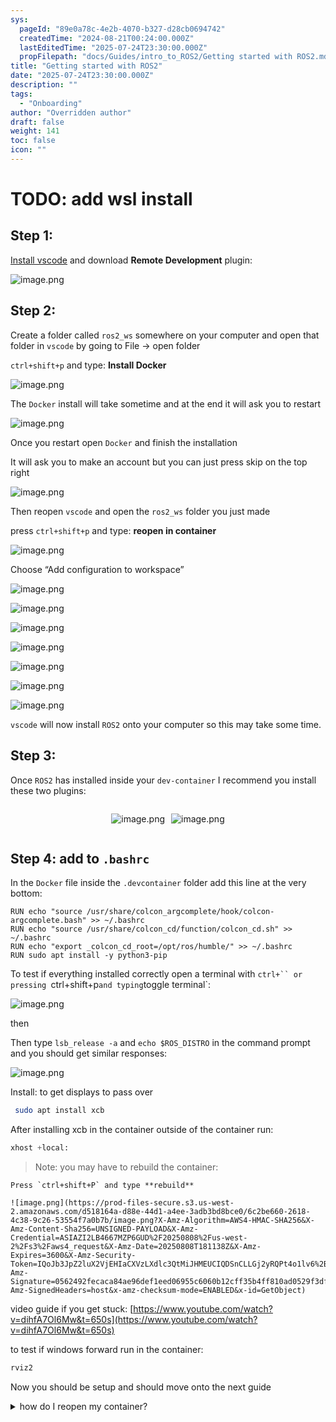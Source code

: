 ```yaml
---
sys:
  pageId: "89e0a78c-4e2b-4070-b327-d28cb0694742"
  createdTime: "2024-08-21T00:24:00.000Z"
  lastEditedTime: "2025-07-24T23:30:00.000Z"
  propFilepath: "docs/Guides/intro_to_ROS2/Getting started with ROS2.md"
title: "Getting started with ROS2"
date: "2025-07-24T23:30:00.000Z"
description: ""
tags:
  - "Onboarding"
author: "Overridden author"
draft: false
weight: 141
toc: false
icon: ""
---
```


# TODO: add wsl install

## Step 1:

[Install vscode](https://code.visualstudio.com/download) and download **Remote Development** plugin:

![image.png](https://prod-files-secure.s3.us-west-2.amazonaws.com/d518164a-d88e-44d1-a4ee-3adb3bd8bce0/efb52993-1881-4a40-b95e-6f020334f022/image.png?X-Amz-Algorithm=AWS4-HMAC-SHA256&X-Amz-Content-Sha256=UNSIGNED-PAYLOAD&X-Amz-Credential=ASIAZI2LB466UTNBROH2%2F20250808%2Fus-west-2%2Fs3%2Faws4_request&X-Amz-Date=20250808T181132Z&X-Amz-Expires=3600&X-Amz-Security-Token=IQoJb3JpZ2luX2VjEHIaCXVzLXdlc3QtMiJIMEYCIQDxGixoXOhU7WhCOznsyzZ0Kri2dG2uttGgLiua0gJLnQIhAMu80ZodPkBYMCqAuZTGSZdxNY%2B2OMP1icyy1x%2FCwRXyKogECKv%2F%2F%2F%2F%2F%2F%2F%2F%2F%2FwEQABoMNjM3NDIzMTgzODA1IgwIQVfKTzhCS1zqeAcq3APt1r%2BDwxUd80DTGkZhdMkGvKmdWesigHTbXZIu%2B12KDokYdpFtKaa%2FHCgjGh8y%2FrOZ1%2F%2Fg27UqwOeTe7j8VtKTQIaSVLJ3IP7ZjLFv02R9vq4Jmj96Z%2FkUSp3dATScMEHUApm%2FCHiza%2FTHkraUGswp6K43kmSRqgr2%2FBF5PuneamLwjT3GF3wpPJDZP0qJMvYsf9pCGMk5MZLdo0aPy21pjt2B2l7G6PHYD22pRoz9nQoZTc%2BBe33z5kVraNqUviiOPHujaSTw%2FQElA9lJQ2nWvKRuU4vUr3z5VfuFTpGEgur5fqsdmTKl9YUWKSvEURld2OhaxasizBhBof%2B7Dz6EjtAYsPPL7p3uVBlVu2uKlrEF00vJFCE%2FhjLqe8wlHizpLwYHznoPGAVybpGXTiqb%2BpXNct5MV1dWoYKff459xNfAkMJPxXvZpmS69hrZpKjr0K5BCyQKSUpNm802ziaAC3rLcrXLY45woUamb6DKIGEGpV85Dp2RmHmFYBf5Qjgi4skmaO%2BRGIA3x0t7mXbjyB8hgOXRqHFaVc8fwJb1wpdKi%2FoMKjxlJCgRhAFj8h1SOc8am9IQk9jwDVWVmYsYv5HRGVFQxzsc9qytF7jahBVCf7T%2BByiiLvVIhjD86tjEBjqkAU3ZnHGG0hchHPNvU1%2FzrGDz9FUxYCctmJPjjRjzDuG3DdQ8qV2we%2BBJzXcZ7N9uJuWke93xfGN0LljGMGgkjIxxdn0TpaJp3KuyECt8i2FO7ojJfDn9Ai9Qq0tU6GMprbaDLFICRfzGxW6Fyrrfvlt3JJ53%2FU%2FIJDihTakPlZQf%2FZVaJNDYBKhSv1XQXm6keokOD7tIvRox9R0ICG6Qr3Tl0Hzb&X-Amz-Signature=75a316be8d8002df2779ccebe42eb6f0ba3fc30376c5b7577845ac0e7225558a&X-Amz-SignedHeaders=host&x-amz-checksum-mode=ENABLED&x-id=GetObject)

## Step 2:

Create a folder called `ros2_ws` somewhere on your computer and open that folder in `vscode` by going to File → open folder 

`ctrl+shift+p` and type: **Install Docker**

![image.png](https://prod-files-secure.s3.us-west-2.amazonaws.com/d518164a-d88e-44d1-a4ee-3adb3bd8bce0/2269dc0e-1cd5-47ff-bceb-c04ad9b2eab0/image.png?X-Amz-Algorithm=AWS4-HMAC-SHA256&X-Amz-Content-Sha256=UNSIGNED-PAYLOAD&X-Amz-Credential=ASIAZI2LB466UTNBROH2%2F20250808%2Fus-west-2%2Fs3%2Faws4_request&X-Amz-Date=20250808T181132Z&X-Amz-Expires=3600&X-Amz-Security-Token=IQoJb3JpZ2luX2VjEHIaCXVzLXdlc3QtMiJIMEYCIQDxGixoXOhU7WhCOznsyzZ0Kri2dG2uttGgLiua0gJLnQIhAMu80ZodPkBYMCqAuZTGSZdxNY%2B2OMP1icyy1x%2FCwRXyKogECKv%2F%2F%2F%2F%2F%2F%2F%2F%2F%2FwEQABoMNjM3NDIzMTgzODA1IgwIQVfKTzhCS1zqeAcq3APt1r%2BDwxUd80DTGkZhdMkGvKmdWesigHTbXZIu%2B12KDokYdpFtKaa%2FHCgjGh8y%2FrOZ1%2F%2Fg27UqwOeTe7j8VtKTQIaSVLJ3IP7ZjLFv02R9vq4Jmj96Z%2FkUSp3dATScMEHUApm%2FCHiza%2FTHkraUGswp6K43kmSRqgr2%2FBF5PuneamLwjT3GF3wpPJDZP0qJMvYsf9pCGMk5MZLdo0aPy21pjt2B2l7G6PHYD22pRoz9nQoZTc%2BBe33z5kVraNqUviiOPHujaSTw%2FQElA9lJQ2nWvKRuU4vUr3z5VfuFTpGEgur5fqsdmTKl9YUWKSvEURld2OhaxasizBhBof%2B7Dz6EjtAYsPPL7p3uVBlVu2uKlrEF00vJFCE%2FhjLqe8wlHizpLwYHznoPGAVybpGXTiqb%2BpXNct5MV1dWoYKff459xNfAkMJPxXvZpmS69hrZpKjr0K5BCyQKSUpNm802ziaAC3rLcrXLY45woUamb6DKIGEGpV85Dp2RmHmFYBf5Qjgi4skmaO%2BRGIA3x0t7mXbjyB8hgOXRqHFaVc8fwJb1wpdKi%2FoMKjxlJCgRhAFj8h1SOc8am9IQk9jwDVWVmYsYv5HRGVFQxzsc9qytF7jahBVCf7T%2BByiiLvVIhjD86tjEBjqkAU3ZnHGG0hchHPNvU1%2FzrGDz9FUxYCctmJPjjRjzDuG3DdQ8qV2we%2BBJzXcZ7N9uJuWke93xfGN0LljGMGgkjIxxdn0TpaJp3KuyECt8i2FO7ojJfDn9Ai9Qq0tU6GMprbaDLFICRfzGxW6Fyrrfvlt3JJ53%2FU%2FIJDihTakPlZQf%2FZVaJNDYBKhSv1XQXm6keokOD7tIvRox9R0ICG6Qr3Tl0Hzb&X-Amz-Signature=94a89dff5fa394787a517f4a5e617e7cb05819d5d3ae4e59bd517aa3722ee408&X-Amz-SignedHeaders=host&x-amz-checksum-mode=ENABLED&x-id=GetObject)

The `Docker` install will take sometime and at the end it will ask you to restart

![image.png](https://prod-files-secure.s3.us-west-2.amazonaws.com/d518164a-d88e-44d1-a4ee-3adb3bd8bce0/ed233f78-be33-4b1f-b89c-9c346c0e961e/image.png?X-Amz-Algorithm=AWS4-HMAC-SHA256&X-Amz-Content-Sha256=UNSIGNED-PAYLOAD&X-Amz-Credential=ASIAZI2LB466UTNBROH2%2F20250808%2Fus-west-2%2Fs3%2Faws4_request&X-Amz-Date=20250808T181132Z&X-Amz-Expires=3600&X-Amz-Security-Token=IQoJb3JpZ2luX2VjEHIaCXVzLXdlc3QtMiJIMEYCIQDxGixoXOhU7WhCOznsyzZ0Kri2dG2uttGgLiua0gJLnQIhAMu80ZodPkBYMCqAuZTGSZdxNY%2B2OMP1icyy1x%2FCwRXyKogECKv%2F%2F%2F%2F%2F%2F%2F%2F%2F%2FwEQABoMNjM3NDIzMTgzODA1IgwIQVfKTzhCS1zqeAcq3APt1r%2BDwxUd80DTGkZhdMkGvKmdWesigHTbXZIu%2B12KDokYdpFtKaa%2FHCgjGh8y%2FrOZ1%2F%2Fg27UqwOeTe7j8VtKTQIaSVLJ3IP7ZjLFv02R9vq4Jmj96Z%2FkUSp3dATScMEHUApm%2FCHiza%2FTHkraUGswp6K43kmSRqgr2%2FBF5PuneamLwjT3GF3wpPJDZP0qJMvYsf9pCGMk5MZLdo0aPy21pjt2B2l7G6PHYD22pRoz9nQoZTc%2BBe33z5kVraNqUviiOPHujaSTw%2FQElA9lJQ2nWvKRuU4vUr3z5VfuFTpGEgur5fqsdmTKl9YUWKSvEURld2OhaxasizBhBof%2B7Dz6EjtAYsPPL7p3uVBlVu2uKlrEF00vJFCE%2FhjLqe8wlHizpLwYHznoPGAVybpGXTiqb%2BpXNct5MV1dWoYKff459xNfAkMJPxXvZpmS69hrZpKjr0K5BCyQKSUpNm802ziaAC3rLcrXLY45woUamb6DKIGEGpV85Dp2RmHmFYBf5Qjgi4skmaO%2BRGIA3x0t7mXbjyB8hgOXRqHFaVc8fwJb1wpdKi%2FoMKjxlJCgRhAFj8h1SOc8am9IQk9jwDVWVmYsYv5HRGVFQxzsc9qytF7jahBVCf7T%2BByiiLvVIhjD86tjEBjqkAU3ZnHGG0hchHPNvU1%2FzrGDz9FUxYCctmJPjjRjzDuG3DdQ8qV2we%2BBJzXcZ7N9uJuWke93xfGN0LljGMGgkjIxxdn0TpaJp3KuyECt8i2FO7ojJfDn9Ai9Qq0tU6GMprbaDLFICRfzGxW6Fyrrfvlt3JJ53%2FU%2FIJDihTakPlZQf%2FZVaJNDYBKhSv1XQXm6keokOD7tIvRox9R0ICG6Qr3Tl0Hzb&X-Amz-Signature=b4e75ecdfa09fe62cdeab21ff56c89d59624e6dc234d5dda8bf09d86585aeb2f&X-Amz-SignedHeaders=host&x-amz-checksum-mode=ENABLED&x-id=GetObject)

Once you restart open `Docker` and finish the installation

It will ask you to make an account but you can just press skip on the top right

![image.png](https://prod-files-secure.s3.us-west-2.amazonaws.com/d518164a-d88e-44d1-a4ee-3adb3bd8bce0/21010ad9-1659-4fd9-9f59-9932a09b2a3d/image.png?X-Amz-Algorithm=AWS4-HMAC-SHA256&X-Amz-Content-Sha256=UNSIGNED-PAYLOAD&X-Amz-Credential=ASIAZI2LB466UTNBROH2%2F20250808%2Fus-west-2%2Fs3%2Faws4_request&X-Amz-Date=20250808T181132Z&X-Amz-Expires=3600&X-Amz-Security-Token=IQoJb3JpZ2luX2VjEHIaCXVzLXdlc3QtMiJIMEYCIQDxGixoXOhU7WhCOznsyzZ0Kri2dG2uttGgLiua0gJLnQIhAMu80ZodPkBYMCqAuZTGSZdxNY%2B2OMP1icyy1x%2FCwRXyKogECKv%2F%2F%2F%2F%2F%2F%2F%2F%2F%2FwEQABoMNjM3NDIzMTgzODA1IgwIQVfKTzhCS1zqeAcq3APt1r%2BDwxUd80DTGkZhdMkGvKmdWesigHTbXZIu%2B12KDokYdpFtKaa%2FHCgjGh8y%2FrOZ1%2F%2Fg27UqwOeTe7j8VtKTQIaSVLJ3IP7ZjLFv02R9vq4Jmj96Z%2FkUSp3dATScMEHUApm%2FCHiza%2FTHkraUGswp6K43kmSRqgr2%2FBF5PuneamLwjT3GF3wpPJDZP0qJMvYsf9pCGMk5MZLdo0aPy21pjt2B2l7G6PHYD22pRoz9nQoZTc%2BBe33z5kVraNqUviiOPHujaSTw%2FQElA9lJQ2nWvKRuU4vUr3z5VfuFTpGEgur5fqsdmTKl9YUWKSvEURld2OhaxasizBhBof%2B7Dz6EjtAYsPPL7p3uVBlVu2uKlrEF00vJFCE%2FhjLqe8wlHizpLwYHznoPGAVybpGXTiqb%2BpXNct5MV1dWoYKff459xNfAkMJPxXvZpmS69hrZpKjr0K5BCyQKSUpNm802ziaAC3rLcrXLY45woUamb6DKIGEGpV85Dp2RmHmFYBf5Qjgi4skmaO%2BRGIA3x0t7mXbjyB8hgOXRqHFaVc8fwJb1wpdKi%2FoMKjxlJCgRhAFj8h1SOc8am9IQk9jwDVWVmYsYv5HRGVFQxzsc9qytF7jahBVCf7T%2BByiiLvVIhjD86tjEBjqkAU3ZnHGG0hchHPNvU1%2FzrGDz9FUxYCctmJPjjRjzDuG3DdQ8qV2we%2BBJzXcZ7N9uJuWke93xfGN0LljGMGgkjIxxdn0TpaJp3KuyECt8i2FO7ojJfDn9Ai9Qq0tU6GMprbaDLFICRfzGxW6Fyrrfvlt3JJ53%2FU%2FIJDihTakPlZQf%2FZVaJNDYBKhSv1XQXm6keokOD7tIvRox9R0ICG6Qr3Tl0Hzb&X-Amz-Signature=eeac569a04280a1bb50f3c4cd34b4b9b119142c0d17529105816fa72f5e481f8&X-Amz-SignedHeaders=host&x-amz-checksum-mode=ENABLED&x-id=GetObject)

Then reopen `vscode` and open the `ros2_ws` folder you just made

press `ctrl+shift+p` and type: **reopen in container**

![image.png](https://prod-files-secure.s3.us-west-2.amazonaws.com/d518164a-d88e-44d1-a4ee-3adb3bd8bce0/4e93b8c2-41ad-488c-8095-c74205196118/image.png?X-Amz-Algorithm=AWS4-HMAC-SHA256&X-Amz-Content-Sha256=UNSIGNED-PAYLOAD&X-Amz-Credential=ASIAZI2LB466UTNBROH2%2F20250808%2Fus-west-2%2Fs3%2Faws4_request&X-Amz-Date=20250808T181132Z&X-Amz-Expires=3600&X-Amz-Security-Token=IQoJb3JpZ2luX2VjEHIaCXVzLXdlc3QtMiJIMEYCIQDxGixoXOhU7WhCOznsyzZ0Kri2dG2uttGgLiua0gJLnQIhAMu80ZodPkBYMCqAuZTGSZdxNY%2B2OMP1icyy1x%2FCwRXyKogECKv%2F%2F%2F%2F%2F%2F%2F%2F%2F%2FwEQABoMNjM3NDIzMTgzODA1IgwIQVfKTzhCS1zqeAcq3APt1r%2BDwxUd80DTGkZhdMkGvKmdWesigHTbXZIu%2B12KDokYdpFtKaa%2FHCgjGh8y%2FrOZ1%2F%2Fg27UqwOeTe7j8VtKTQIaSVLJ3IP7ZjLFv02R9vq4Jmj96Z%2FkUSp3dATScMEHUApm%2FCHiza%2FTHkraUGswp6K43kmSRqgr2%2FBF5PuneamLwjT3GF3wpPJDZP0qJMvYsf9pCGMk5MZLdo0aPy21pjt2B2l7G6PHYD22pRoz9nQoZTc%2BBe33z5kVraNqUviiOPHujaSTw%2FQElA9lJQ2nWvKRuU4vUr3z5VfuFTpGEgur5fqsdmTKl9YUWKSvEURld2OhaxasizBhBof%2B7Dz6EjtAYsPPL7p3uVBlVu2uKlrEF00vJFCE%2FhjLqe8wlHizpLwYHznoPGAVybpGXTiqb%2BpXNct5MV1dWoYKff459xNfAkMJPxXvZpmS69hrZpKjr0K5BCyQKSUpNm802ziaAC3rLcrXLY45woUamb6DKIGEGpV85Dp2RmHmFYBf5Qjgi4skmaO%2BRGIA3x0t7mXbjyB8hgOXRqHFaVc8fwJb1wpdKi%2FoMKjxlJCgRhAFj8h1SOc8am9IQk9jwDVWVmYsYv5HRGVFQxzsc9qytF7jahBVCf7T%2BByiiLvVIhjD86tjEBjqkAU3ZnHGG0hchHPNvU1%2FzrGDz9FUxYCctmJPjjRjzDuG3DdQ8qV2we%2BBJzXcZ7N9uJuWke93xfGN0LljGMGgkjIxxdn0TpaJp3KuyECt8i2FO7ojJfDn9Ai9Qq0tU6GMprbaDLFICRfzGxW6Fyrrfvlt3JJ53%2FU%2FIJDihTakPlZQf%2FZVaJNDYBKhSv1XQXm6keokOD7tIvRox9R0ICG6Qr3Tl0Hzb&X-Amz-Signature=c78081f7a075c01e43eeddadde86ec66edfc7d35707bcec0b0cff0965be7b2d9&X-Amz-SignedHeaders=host&x-amz-checksum-mode=ENABLED&x-id=GetObject)

Choose “Add configuration to workspace”

![image.png](https://prod-files-secure.s3.us-west-2.amazonaws.com/d518164a-d88e-44d1-a4ee-3adb3bd8bce0/9560b282-5060-4989-ba37-97e7b2c22476/image.png?X-Amz-Algorithm=AWS4-HMAC-SHA256&X-Amz-Content-Sha256=UNSIGNED-PAYLOAD&X-Amz-Credential=ASIAZI2LB466UTNBROH2%2F20250808%2Fus-west-2%2Fs3%2Faws4_request&X-Amz-Date=20250808T181132Z&X-Amz-Expires=3600&X-Amz-Security-Token=IQoJb3JpZ2luX2VjEHIaCXVzLXdlc3QtMiJIMEYCIQDxGixoXOhU7WhCOznsyzZ0Kri2dG2uttGgLiua0gJLnQIhAMu80ZodPkBYMCqAuZTGSZdxNY%2B2OMP1icyy1x%2FCwRXyKogECKv%2F%2F%2F%2F%2F%2F%2F%2F%2F%2FwEQABoMNjM3NDIzMTgzODA1IgwIQVfKTzhCS1zqeAcq3APt1r%2BDwxUd80DTGkZhdMkGvKmdWesigHTbXZIu%2B12KDokYdpFtKaa%2FHCgjGh8y%2FrOZ1%2F%2Fg27UqwOeTe7j8VtKTQIaSVLJ3IP7ZjLFv02R9vq4Jmj96Z%2FkUSp3dATScMEHUApm%2FCHiza%2FTHkraUGswp6K43kmSRqgr2%2FBF5PuneamLwjT3GF3wpPJDZP0qJMvYsf9pCGMk5MZLdo0aPy21pjt2B2l7G6PHYD22pRoz9nQoZTc%2BBe33z5kVraNqUviiOPHujaSTw%2FQElA9lJQ2nWvKRuU4vUr3z5VfuFTpGEgur5fqsdmTKl9YUWKSvEURld2OhaxasizBhBof%2B7Dz6EjtAYsPPL7p3uVBlVu2uKlrEF00vJFCE%2FhjLqe8wlHizpLwYHznoPGAVybpGXTiqb%2BpXNct5MV1dWoYKff459xNfAkMJPxXvZpmS69hrZpKjr0K5BCyQKSUpNm802ziaAC3rLcrXLY45woUamb6DKIGEGpV85Dp2RmHmFYBf5Qjgi4skmaO%2BRGIA3x0t7mXbjyB8hgOXRqHFaVc8fwJb1wpdKi%2FoMKjxlJCgRhAFj8h1SOc8am9IQk9jwDVWVmYsYv5HRGVFQxzsc9qytF7jahBVCf7T%2BByiiLvVIhjD86tjEBjqkAU3ZnHGG0hchHPNvU1%2FzrGDz9FUxYCctmJPjjRjzDuG3DdQ8qV2we%2BBJzXcZ7N9uJuWke93xfGN0LljGMGgkjIxxdn0TpaJp3KuyECt8i2FO7ojJfDn9Ai9Qq0tU6GMprbaDLFICRfzGxW6Fyrrfvlt3JJ53%2FU%2FIJDihTakPlZQf%2FZVaJNDYBKhSv1XQXm6keokOD7tIvRox9R0ICG6Qr3Tl0Hzb&X-Amz-Signature=113bb259a8160d4e4629742c253ef6f17ee04ade1cca0c30547ba4d4834e115c&X-Amz-SignedHeaders=host&x-amz-checksum-mode=ENABLED&x-id=GetObject)

![image.png](https://prod-files-secure.s3.us-west-2.amazonaws.com/d518164a-d88e-44d1-a4ee-3adb3bd8bce0/2ee63f81-886b-48e8-a553-dc6e5eac99e4/image.png?X-Amz-Algorithm=AWS4-HMAC-SHA256&X-Amz-Content-Sha256=UNSIGNED-PAYLOAD&X-Amz-Credential=ASIAZI2LB466UTNBROH2%2F20250808%2Fus-west-2%2Fs3%2Faws4_request&X-Amz-Date=20250808T181132Z&X-Amz-Expires=3600&X-Amz-Security-Token=IQoJb3JpZ2luX2VjEHIaCXVzLXdlc3QtMiJIMEYCIQDxGixoXOhU7WhCOznsyzZ0Kri2dG2uttGgLiua0gJLnQIhAMu80ZodPkBYMCqAuZTGSZdxNY%2B2OMP1icyy1x%2FCwRXyKogECKv%2F%2F%2F%2F%2F%2F%2F%2F%2F%2FwEQABoMNjM3NDIzMTgzODA1IgwIQVfKTzhCS1zqeAcq3APt1r%2BDwxUd80DTGkZhdMkGvKmdWesigHTbXZIu%2B12KDokYdpFtKaa%2FHCgjGh8y%2FrOZ1%2F%2Fg27UqwOeTe7j8VtKTQIaSVLJ3IP7ZjLFv02R9vq4Jmj96Z%2FkUSp3dATScMEHUApm%2FCHiza%2FTHkraUGswp6K43kmSRqgr2%2FBF5PuneamLwjT3GF3wpPJDZP0qJMvYsf9pCGMk5MZLdo0aPy21pjt2B2l7G6PHYD22pRoz9nQoZTc%2BBe33z5kVraNqUviiOPHujaSTw%2FQElA9lJQ2nWvKRuU4vUr3z5VfuFTpGEgur5fqsdmTKl9YUWKSvEURld2OhaxasizBhBof%2B7Dz6EjtAYsPPL7p3uVBlVu2uKlrEF00vJFCE%2FhjLqe8wlHizpLwYHznoPGAVybpGXTiqb%2BpXNct5MV1dWoYKff459xNfAkMJPxXvZpmS69hrZpKjr0K5BCyQKSUpNm802ziaAC3rLcrXLY45woUamb6DKIGEGpV85Dp2RmHmFYBf5Qjgi4skmaO%2BRGIA3x0t7mXbjyB8hgOXRqHFaVc8fwJb1wpdKi%2FoMKjxlJCgRhAFj8h1SOc8am9IQk9jwDVWVmYsYv5HRGVFQxzsc9qytF7jahBVCf7T%2BByiiLvVIhjD86tjEBjqkAU3ZnHGG0hchHPNvU1%2FzrGDz9FUxYCctmJPjjRjzDuG3DdQ8qV2we%2BBJzXcZ7N9uJuWke93xfGN0LljGMGgkjIxxdn0TpaJp3KuyECt8i2FO7ojJfDn9Ai9Qq0tU6GMprbaDLFICRfzGxW6Fyrrfvlt3JJ53%2FU%2FIJDihTakPlZQf%2FZVaJNDYBKhSv1XQXm6keokOD7tIvRox9R0ICG6Qr3Tl0Hzb&X-Amz-Signature=e52048cdec5b170402e85f46ae0d09501338ef72d0cfb9251e932602a0382cca&X-Amz-SignedHeaders=host&x-amz-checksum-mode=ENABLED&x-id=GetObject)

![image.png](https://prod-files-secure.s3.us-west-2.amazonaws.com/d518164a-d88e-44d1-a4ee-3adb3bd8bce0/e0fd626c-c8b6-4b2c-95d1-fa4c26514504/image.png?X-Amz-Algorithm=AWS4-HMAC-SHA256&X-Amz-Content-Sha256=UNSIGNED-PAYLOAD&X-Amz-Credential=ASIAZI2LB466UTNBROH2%2F20250808%2Fus-west-2%2Fs3%2Faws4_request&X-Amz-Date=20250808T181132Z&X-Amz-Expires=3600&X-Amz-Security-Token=IQoJb3JpZ2luX2VjEHIaCXVzLXdlc3QtMiJIMEYCIQDxGixoXOhU7WhCOznsyzZ0Kri2dG2uttGgLiua0gJLnQIhAMu80ZodPkBYMCqAuZTGSZdxNY%2B2OMP1icyy1x%2FCwRXyKogECKv%2F%2F%2F%2F%2F%2F%2F%2F%2F%2FwEQABoMNjM3NDIzMTgzODA1IgwIQVfKTzhCS1zqeAcq3APt1r%2BDwxUd80DTGkZhdMkGvKmdWesigHTbXZIu%2B12KDokYdpFtKaa%2FHCgjGh8y%2FrOZ1%2F%2Fg27UqwOeTe7j8VtKTQIaSVLJ3IP7ZjLFv02R9vq4Jmj96Z%2FkUSp3dATScMEHUApm%2FCHiza%2FTHkraUGswp6K43kmSRqgr2%2FBF5PuneamLwjT3GF3wpPJDZP0qJMvYsf9pCGMk5MZLdo0aPy21pjt2B2l7G6PHYD22pRoz9nQoZTc%2BBe33z5kVraNqUviiOPHujaSTw%2FQElA9lJQ2nWvKRuU4vUr3z5VfuFTpGEgur5fqsdmTKl9YUWKSvEURld2OhaxasizBhBof%2B7Dz6EjtAYsPPL7p3uVBlVu2uKlrEF00vJFCE%2FhjLqe8wlHizpLwYHznoPGAVybpGXTiqb%2BpXNct5MV1dWoYKff459xNfAkMJPxXvZpmS69hrZpKjr0K5BCyQKSUpNm802ziaAC3rLcrXLY45woUamb6DKIGEGpV85Dp2RmHmFYBf5Qjgi4skmaO%2BRGIA3x0t7mXbjyB8hgOXRqHFaVc8fwJb1wpdKi%2FoMKjxlJCgRhAFj8h1SOc8am9IQk9jwDVWVmYsYv5HRGVFQxzsc9qytF7jahBVCf7T%2BByiiLvVIhjD86tjEBjqkAU3ZnHGG0hchHPNvU1%2FzrGDz9FUxYCctmJPjjRjzDuG3DdQ8qV2we%2BBJzXcZ7N9uJuWke93xfGN0LljGMGgkjIxxdn0TpaJp3KuyECt8i2FO7ojJfDn9Ai9Qq0tU6GMprbaDLFICRfzGxW6Fyrrfvlt3JJ53%2FU%2FIJDihTakPlZQf%2FZVaJNDYBKhSv1XQXm6keokOD7tIvRox9R0ICG6Qr3Tl0Hzb&X-Amz-Signature=65d6be42ec95706bc17b8949fde1e7291067c67b6cdac5355bd9e9544404f69a&X-Amz-SignedHeaders=host&x-amz-checksum-mode=ENABLED&x-id=GetObject)

![image.png](https://prod-files-secure.s3.us-west-2.amazonaws.com/d518164a-d88e-44d1-a4ee-3adb3bd8bce0/a2e13f50-d2ab-4719-a4c2-7ced634bfc9d/image.png?X-Amz-Algorithm=AWS4-HMAC-SHA256&X-Amz-Content-Sha256=UNSIGNED-PAYLOAD&X-Amz-Credential=ASIAZI2LB466UTNBROH2%2F20250808%2Fus-west-2%2Fs3%2Faws4_request&X-Amz-Date=20250808T181132Z&X-Amz-Expires=3600&X-Amz-Security-Token=IQoJb3JpZ2luX2VjEHIaCXVzLXdlc3QtMiJIMEYCIQDxGixoXOhU7WhCOznsyzZ0Kri2dG2uttGgLiua0gJLnQIhAMu80ZodPkBYMCqAuZTGSZdxNY%2B2OMP1icyy1x%2FCwRXyKogECKv%2F%2F%2F%2F%2F%2F%2F%2F%2F%2FwEQABoMNjM3NDIzMTgzODA1IgwIQVfKTzhCS1zqeAcq3APt1r%2BDwxUd80DTGkZhdMkGvKmdWesigHTbXZIu%2B12KDokYdpFtKaa%2FHCgjGh8y%2FrOZ1%2F%2Fg27UqwOeTe7j8VtKTQIaSVLJ3IP7ZjLFv02R9vq4Jmj96Z%2FkUSp3dATScMEHUApm%2FCHiza%2FTHkraUGswp6K43kmSRqgr2%2FBF5PuneamLwjT3GF3wpPJDZP0qJMvYsf9pCGMk5MZLdo0aPy21pjt2B2l7G6PHYD22pRoz9nQoZTc%2BBe33z5kVraNqUviiOPHujaSTw%2FQElA9lJQ2nWvKRuU4vUr3z5VfuFTpGEgur5fqsdmTKl9YUWKSvEURld2OhaxasizBhBof%2B7Dz6EjtAYsPPL7p3uVBlVu2uKlrEF00vJFCE%2FhjLqe8wlHizpLwYHznoPGAVybpGXTiqb%2BpXNct5MV1dWoYKff459xNfAkMJPxXvZpmS69hrZpKjr0K5BCyQKSUpNm802ziaAC3rLcrXLY45woUamb6DKIGEGpV85Dp2RmHmFYBf5Qjgi4skmaO%2BRGIA3x0t7mXbjyB8hgOXRqHFaVc8fwJb1wpdKi%2FoMKjxlJCgRhAFj8h1SOc8am9IQk9jwDVWVmYsYv5HRGVFQxzsc9qytF7jahBVCf7T%2BByiiLvVIhjD86tjEBjqkAU3ZnHGG0hchHPNvU1%2FzrGDz9FUxYCctmJPjjRjzDuG3DdQ8qV2we%2BBJzXcZ7N9uJuWke93xfGN0LljGMGgkjIxxdn0TpaJp3KuyECt8i2FO7ojJfDn9Ai9Qq0tU6GMprbaDLFICRfzGxW6Fyrrfvlt3JJ53%2FU%2FIJDihTakPlZQf%2FZVaJNDYBKhSv1XQXm6keokOD7tIvRox9R0ICG6Qr3Tl0Hzb&X-Amz-Signature=51c96adb7c2e771783b3cae37912fd999eac896003c98ad0c8425f1808d05b27&X-Amz-SignedHeaders=host&x-amz-checksum-mode=ENABLED&x-id=GetObject)

![image.png](https://prod-files-secure.s3.us-west-2.amazonaws.com/d518164a-d88e-44d1-a4ee-3adb3bd8bce0/6cc478ad-aaba-4bf7-9fcc-403277ab896c/image.png?X-Amz-Algorithm=AWS4-HMAC-SHA256&X-Amz-Content-Sha256=UNSIGNED-PAYLOAD&X-Amz-Credential=ASIAZI2LB466UTNBROH2%2F20250808%2Fus-west-2%2Fs3%2Faws4_request&X-Amz-Date=20250808T181132Z&X-Amz-Expires=3600&X-Amz-Security-Token=IQoJb3JpZ2luX2VjEHIaCXVzLXdlc3QtMiJIMEYCIQDxGixoXOhU7WhCOznsyzZ0Kri2dG2uttGgLiua0gJLnQIhAMu80ZodPkBYMCqAuZTGSZdxNY%2B2OMP1icyy1x%2FCwRXyKogECKv%2F%2F%2F%2F%2F%2F%2F%2F%2F%2FwEQABoMNjM3NDIzMTgzODA1IgwIQVfKTzhCS1zqeAcq3APt1r%2BDwxUd80DTGkZhdMkGvKmdWesigHTbXZIu%2B12KDokYdpFtKaa%2FHCgjGh8y%2FrOZ1%2F%2Fg27UqwOeTe7j8VtKTQIaSVLJ3IP7ZjLFv02R9vq4Jmj96Z%2FkUSp3dATScMEHUApm%2FCHiza%2FTHkraUGswp6K43kmSRqgr2%2FBF5PuneamLwjT3GF3wpPJDZP0qJMvYsf9pCGMk5MZLdo0aPy21pjt2B2l7G6PHYD22pRoz9nQoZTc%2BBe33z5kVraNqUviiOPHujaSTw%2FQElA9lJQ2nWvKRuU4vUr3z5VfuFTpGEgur5fqsdmTKl9YUWKSvEURld2OhaxasizBhBof%2B7Dz6EjtAYsPPL7p3uVBlVu2uKlrEF00vJFCE%2FhjLqe8wlHizpLwYHznoPGAVybpGXTiqb%2BpXNct5MV1dWoYKff459xNfAkMJPxXvZpmS69hrZpKjr0K5BCyQKSUpNm802ziaAC3rLcrXLY45woUamb6DKIGEGpV85Dp2RmHmFYBf5Qjgi4skmaO%2BRGIA3x0t7mXbjyB8hgOXRqHFaVc8fwJb1wpdKi%2FoMKjxlJCgRhAFj8h1SOc8am9IQk9jwDVWVmYsYv5HRGVFQxzsc9qytF7jahBVCf7T%2BByiiLvVIhjD86tjEBjqkAU3ZnHGG0hchHPNvU1%2FzrGDz9FUxYCctmJPjjRjzDuG3DdQ8qV2we%2BBJzXcZ7N9uJuWke93xfGN0LljGMGgkjIxxdn0TpaJp3KuyECt8i2FO7ojJfDn9Ai9Qq0tU6GMprbaDLFICRfzGxW6Fyrrfvlt3JJ53%2FU%2FIJDihTakPlZQf%2FZVaJNDYBKhSv1XQXm6keokOD7tIvRox9R0ICG6Qr3Tl0Hzb&X-Amz-Signature=be467c66a826d039b33130d9d7273c99a63bd235352c95f25760eeabc2e06233&X-Amz-SignedHeaders=host&x-amz-checksum-mode=ENABLED&x-id=GetObject)

![image.png](https://prod-files-secure.s3.us-west-2.amazonaws.com/d518164a-d88e-44d1-a4ee-3adb3bd8bce0/53255b28-f75e-430f-b9e3-c0ac8577e42b/image.png?X-Amz-Algorithm=AWS4-HMAC-SHA256&X-Amz-Content-Sha256=UNSIGNED-PAYLOAD&X-Amz-Credential=ASIAZI2LB466UTNBROH2%2F20250808%2Fus-west-2%2Fs3%2Faws4_request&X-Amz-Date=20250808T181132Z&X-Amz-Expires=3600&X-Amz-Security-Token=IQoJb3JpZ2luX2VjEHIaCXVzLXdlc3QtMiJIMEYCIQDxGixoXOhU7WhCOznsyzZ0Kri2dG2uttGgLiua0gJLnQIhAMu80ZodPkBYMCqAuZTGSZdxNY%2B2OMP1icyy1x%2FCwRXyKogECKv%2F%2F%2F%2F%2F%2F%2F%2F%2F%2FwEQABoMNjM3NDIzMTgzODA1IgwIQVfKTzhCS1zqeAcq3APt1r%2BDwxUd80DTGkZhdMkGvKmdWesigHTbXZIu%2B12KDokYdpFtKaa%2FHCgjGh8y%2FrOZ1%2F%2Fg27UqwOeTe7j8VtKTQIaSVLJ3IP7ZjLFv02R9vq4Jmj96Z%2FkUSp3dATScMEHUApm%2FCHiza%2FTHkraUGswp6K43kmSRqgr2%2FBF5PuneamLwjT3GF3wpPJDZP0qJMvYsf9pCGMk5MZLdo0aPy21pjt2B2l7G6PHYD22pRoz9nQoZTc%2BBe33z5kVraNqUviiOPHujaSTw%2FQElA9lJQ2nWvKRuU4vUr3z5VfuFTpGEgur5fqsdmTKl9YUWKSvEURld2OhaxasizBhBof%2B7Dz6EjtAYsPPL7p3uVBlVu2uKlrEF00vJFCE%2FhjLqe8wlHizpLwYHznoPGAVybpGXTiqb%2BpXNct5MV1dWoYKff459xNfAkMJPxXvZpmS69hrZpKjr0K5BCyQKSUpNm802ziaAC3rLcrXLY45woUamb6DKIGEGpV85Dp2RmHmFYBf5Qjgi4skmaO%2BRGIA3x0t7mXbjyB8hgOXRqHFaVc8fwJb1wpdKi%2FoMKjxlJCgRhAFj8h1SOc8am9IQk9jwDVWVmYsYv5HRGVFQxzsc9qytF7jahBVCf7T%2BByiiLvVIhjD86tjEBjqkAU3ZnHGG0hchHPNvU1%2FzrGDz9FUxYCctmJPjjRjzDuG3DdQ8qV2we%2BBJzXcZ7N9uJuWke93xfGN0LljGMGgkjIxxdn0TpaJp3KuyECt8i2FO7ojJfDn9Ai9Qq0tU6GMprbaDLFICRfzGxW6Fyrrfvlt3JJ53%2FU%2FIJDihTakPlZQf%2FZVaJNDYBKhSv1XQXm6keokOD7tIvRox9R0ICG6Qr3Tl0Hzb&X-Amz-Signature=c0819f51992a805fdba601cd6048427a97762226bbcadccb7007a1d03ce3618f&X-Amz-SignedHeaders=host&x-amz-checksum-mode=ENABLED&x-id=GetObject)

![image.png](https://prod-files-secure.s3.us-west-2.amazonaws.com/d518164a-d88e-44d1-a4ee-3adb3bd8bce0/7c562767-5af9-4ffb-97d1-327bcdf4ee00/image.png?X-Amz-Algorithm=AWS4-HMAC-SHA256&X-Amz-Content-Sha256=UNSIGNED-PAYLOAD&X-Amz-Credential=ASIAZI2LB466UTNBROH2%2F20250808%2Fus-west-2%2Fs3%2Faws4_request&X-Amz-Date=20250808T181132Z&X-Amz-Expires=3600&X-Amz-Security-Token=IQoJb3JpZ2luX2VjEHIaCXVzLXdlc3QtMiJIMEYCIQDxGixoXOhU7WhCOznsyzZ0Kri2dG2uttGgLiua0gJLnQIhAMu80ZodPkBYMCqAuZTGSZdxNY%2B2OMP1icyy1x%2FCwRXyKogECKv%2F%2F%2F%2F%2F%2F%2F%2F%2F%2FwEQABoMNjM3NDIzMTgzODA1IgwIQVfKTzhCS1zqeAcq3APt1r%2BDwxUd80DTGkZhdMkGvKmdWesigHTbXZIu%2B12KDokYdpFtKaa%2FHCgjGh8y%2FrOZ1%2F%2Fg27UqwOeTe7j8VtKTQIaSVLJ3IP7ZjLFv02R9vq4Jmj96Z%2FkUSp3dATScMEHUApm%2FCHiza%2FTHkraUGswp6K43kmSRqgr2%2FBF5PuneamLwjT3GF3wpPJDZP0qJMvYsf9pCGMk5MZLdo0aPy21pjt2B2l7G6PHYD22pRoz9nQoZTc%2BBe33z5kVraNqUviiOPHujaSTw%2FQElA9lJQ2nWvKRuU4vUr3z5VfuFTpGEgur5fqsdmTKl9YUWKSvEURld2OhaxasizBhBof%2B7Dz6EjtAYsPPL7p3uVBlVu2uKlrEF00vJFCE%2FhjLqe8wlHizpLwYHznoPGAVybpGXTiqb%2BpXNct5MV1dWoYKff459xNfAkMJPxXvZpmS69hrZpKjr0K5BCyQKSUpNm802ziaAC3rLcrXLY45woUamb6DKIGEGpV85Dp2RmHmFYBf5Qjgi4skmaO%2BRGIA3x0t7mXbjyB8hgOXRqHFaVc8fwJb1wpdKi%2FoMKjxlJCgRhAFj8h1SOc8am9IQk9jwDVWVmYsYv5HRGVFQxzsc9qytF7jahBVCf7T%2BByiiLvVIhjD86tjEBjqkAU3ZnHGG0hchHPNvU1%2FzrGDz9FUxYCctmJPjjRjzDuG3DdQ8qV2we%2BBJzXcZ7N9uJuWke93xfGN0LljGMGgkjIxxdn0TpaJp3KuyECt8i2FO7ojJfDn9Ai9Qq0tU6GMprbaDLFICRfzGxW6Fyrrfvlt3JJ53%2FU%2FIJDihTakPlZQf%2FZVaJNDYBKhSv1XQXm6keokOD7tIvRox9R0ICG6Qr3Tl0Hzb&X-Amz-Signature=84846df93125cb8055bf16a03c62f021d5ea4c0fc127a2a1f91a4735bdd09a6f&X-Amz-SignedHeaders=host&x-amz-checksum-mode=ENABLED&x-id=GetObject)

`vscode` will now install `ROS2` onto your computer so this may take some time.

## Step 3:

Once `ROS2` has installed inside your `dev-container` I recommend you install these two plugins:

<div style="display: flex;flex-direction: row; column-gap:10px; max-width: 630px;justify-content: center;">
<div>

![image.png](https://prod-files-secure.s3.us-west-2.amazonaws.com/d518164a-d88e-44d1-a4ee-3adb3bd8bce0/3fc3d550-5a54-4ba1-ba6b-faa01cdb7369/image.png?X-Amz-Algorithm=AWS4-HMAC-SHA256&X-Amz-Content-Sha256=UNSIGNED-PAYLOAD&X-Amz-Credential=ASIAZI2LB466XFWHFA43%2F20250808%2Fus-west-2%2Fs3%2Faws4_request&X-Amz-Date=20250808T181137Z&X-Amz-Expires=3600&X-Amz-Security-Token=IQoJb3JpZ2luX2VjEHIaCXVzLXdlc3QtMiJHMEUCIQDAnYcmXWlNl%2BiRmB4eYh5Vgrw5Ccx%2BO0zbu%2BpP5N%2FBPAIgIOnUpEPdeUtu2l5zThPMDfNJfTy4ILDjA394VRxpl5QqiAQIq%2F%2F%2F%2F%2F%2F%2F%2F%2F%2F%2FARAAGgw2Mzc0MjMxODM4MDUiDLT7R8xkao8zvc4TdCrcA6Rzxh8ImI%2FsGaeoAMyByrXD1Y7lATG%2Fgq%2Fj%2B%2F0%2FgfADnmO%2FDJEY%2Fl%2BDx53RHQzaAEngCc%2BdT3ICC2smD2%2FBfMFKqAMZdott4DEnKtMdUSiSXXk8O6PLTY18UFmdUNGCTsP2ZBFEMSQU8nY%2BBbIZNAnAlTUOH7tKyYJncPa8YDAZiAxXtxFlmjFuwH0rnDjRJXvm5Kx%2B9lPCd%2B4RGUgdaTWPR%2BLSRAu0dy2za8oeiA7Epa3UJz%2BEG4p3wU0xxoSVZ0KKcfq7qpPe4Q3%2BMfvn1h%2FQhY6sZ2nCvhA7dWl9fX3iDUz%2BqwOmMFqRs%2Ffz5xNJibWAUSF0w2NjugsFaXeS4qtfJ7JmOGXNnSA89WCifgkJDi09XIelsEsurrU0dbhNJlzfDn%2Bxo69UAWDjKa0tRH5F0D7dNyK0ZZybRQDpon8f7r0BIQyFaJqfFYj0KkjpIYPEXwC4a2Mo%2FTwWN10Q3Nvf%2FOucFRxG054PxbvjcrTDXnv%2F0d774CRkXXVc1AkihBjkc02QgJfp4igwkplXiKgXFNDvz%2F3r28N6jKrgrZ53w6Xx74Ou48zQ1fTeDmU06ffbL0eIwu7JekXedVPa9lrq4Vzmaj98jPmNHoCugMJRlBnojxA0pcAMk3uOMLPq2MQGOqUBOm969TzKElpQZYHVqnUes4Jm31eAtccJw2NL437IH5P%2FYK0Jc1XnIoSIdKP%2F8TZt8PvFA%2BJY1JResl8eFYWTLzJOBwAthCb%2BPuIZU3KeUlmUaLb28n6DW%2FpR5dtr%2FiXcOp4KCVOx8Q3BWghpTyKxo0SHCQqitHneI9PIJbH6xLtwR0KZB71OTMhbNhkOVi0uri5njnVgTym3S3RKNxa5u7KKaLd1&X-Amz-Signature=4adbeaab32bbab0aac1ba5a971829b8e20481018f13812e226ee395c570edab1&X-Amz-SignedHeaders=host&x-amz-checksum-mode=ENABLED&x-id=GetObject)

</div>
<div>

![image.png](https://prod-files-secure.s3.us-west-2.amazonaws.com/d518164a-d88e-44d1-a4ee-3adb3bd8bce0/d994cc66-13c2-4093-a5a3-f84cf4601a82/image.png?X-Amz-Algorithm=AWS4-HMAC-SHA256&X-Amz-Content-Sha256=UNSIGNED-PAYLOAD&X-Amz-Credential=ASIAZI2LB466RZXGICMC%2F20250808%2Fus-west-2%2Fs3%2Faws4_request&X-Amz-Date=20250808T181137Z&X-Amz-Expires=3600&X-Amz-Security-Token=IQoJb3JpZ2luX2VjEHIaCXVzLXdlc3QtMiJHMEUCIQD%2BgioDLH%2BVRpCV3rGOT9PoyP25RmKKR%2FQddmQbhrlRJwIgejZnXMGuvqtI%2FIM0YmUsWw3DM87TLtoN%2Bz7bnmRj0eoqiAQIq%2F%2F%2F%2F%2F%2F%2F%2F%2F%2F%2FARAAGgw2Mzc0MjMxODM4MDUiDDw6aQJd7SeoC67bzSrcA07bqv%2BjUKGN5v%2FaIJP9VgvcramdHXH3j0ZAQ6jMnryeTHoXykT2bDJ0E1uuoACYjYHUI7UEpk367NYXRBOwb%2BpwRDbHVI6zeU%2FNYmuIUjLAIoBR43m3rxXnKb9DlJwEH9AD%2B1W41%2B3wVW37Jm7Mn%2BUyaVCl0efSD%2BDF0zDlgB%2FnJ6r63VwsFpj11PwvI5KEN7E8%2F6U10U5VW4kr8GrAFPw66VOVN%2BP03YKduMAPNFIWN6zbDcJ8G7QGg77IWIWEJhTxc%2FeX%2FBNvHStX4A7r5tC%2BureKZLVFGrT9HV%2FcjQ4T%2FtjVX0NO3F71jdsYGwAGPypR30N2gaHM%2F203xLDAgmNLuo1ktRlq%2By9ySgjpLwZX8Fm0p3Vc53pKdj7UTKGcQCmJg9%2B5L6e%2BBeCDrl5S%2BeOkSF6w025TLl3eqNFYJaArzmYUH7kAWk44SaponPDl0HtE7pIhcQbHnP1YZmeV0kX22j2GkxXQYuvtSG5Bd3xvV2qSB9UP%2BlDnL158fJDJu53hxTqeQ5UJ0%2FuitGx0nJmRH%2FaevEWMaTwcRMiOLYnHpMkOp5rLlSvIMdwuAgCAnrMI8AjKTvAfL%2BmCEZhsteXwtCnxbNWSJk8f0FWBLLNQSvCdLpyx06UwOBMbMNvq2MQGOqUBm93N6qC%2Fkqsfxl1Oaa3qJmWcu%2B7sOCYRLru%2BfT1zvWVM7kKgvprvOKyqrvjPnmHWEjuj6gcw95YDO4NH3XP4Au3ZhBbK2w4uTMBF2X7RNoFTzmszbPv05EFcltc6pdigyM0JBGj40mHswYzm7n1xoD6PkivArvu%2BnWGkOOmdPz%2Fc4oACxelMaq%2BI%2Fc0pOHAMmRoJw6TeSCWEA0MkKirnSL2aGJmi&X-Amz-Signature=75e9125852e2b2dd1ba763afe4be6a731262b94a1db0c31ec9ac152256524d0c&X-Amz-SignedHeaders=host&x-amz-checksum-mode=ENABLED&x-id=GetObject)

</div>
</div>

## Step 4: add to `.bashrc`

In the `Docker` file inside the `.devcontainer` folder add this line at the very bottom: 

```docker
RUN echo "source /usr/share/colcon_argcomplete/hook/colcon-argcomplete.bash" >> ~/.bashrc
RUN echo "source /usr/share/colcon_cd/function/colcon_cd.sh" >> ~/.bashrc
RUN echo "export _colcon_cd_root=/opt/ros/humble/" >> ~/.bashrc
RUN sudo apt install -y python3-pip 
```

To test if everything installed correctly open a terminal with `ctrl+`` or pressing `ctrl+shift+p` and typing `toggle terminal`:

![image.png](https://prod-files-secure.s3.us-west-2.amazonaws.com/d518164a-d88e-44d1-a4ee-3adb3bd8bce0/6a4943d8-b04e-4c02-9a58-775f3384d1a5/image.png?X-Amz-Algorithm=AWS4-HMAC-SHA256&X-Amz-Content-Sha256=UNSIGNED-PAYLOAD&X-Amz-Credential=ASIAZI2LB466UTNBROH2%2F20250808%2Fus-west-2%2Fs3%2Faws4_request&X-Amz-Date=20250808T181132Z&X-Amz-Expires=3600&X-Amz-Security-Token=IQoJb3JpZ2luX2VjEHIaCXVzLXdlc3QtMiJIMEYCIQDxGixoXOhU7WhCOznsyzZ0Kri2dG2uttGgLiua0gJLnQIhAMu80ZodPkBYMCqAuZTGSZdxNY%2B2OMP1icyy1x%2FCwRXyKogECKv%2F%2F%2F%2F%2F%2F%2F%2F%2F%2FwEQABoMNjM3NDIzMTgzODA1IgwIQVfKTzhCS1zqeAcq3APt1r%2BDwxUd80DTGkZhdMkGvKmdWesigHTbXZIu%2B12KDokYdpFtKaa%2FHCgjGh8y%2FrOZ1%2F%2Fg27UqwOeTe7j8VtKTQIaSVLJ3IP7ZjLFv02R9vq4Jmj96Z%2FkUSp3dATScMEHUApm%2FCHiza%2FTHkraUGswp6K43kmSRqgr2%2FBF5PuneamLwjT3GF3wpPJDZP0qJMvYsf9pCGMk5MZLdo0aPy21pjt2B2l7G6PHYD22pRoz9nQoZTc%2BBe33z5kVraNqUviiOPHujaSTw%2FQElA9lJQ2nWvKRuU4vUr3z5VfuFTpGEgur5fqsdmTKl9YUWKSvEURld2OhaxasizBhBof%2B7Dz6EjtAYsPPL7p3uVBlVu2uKlrEF00vJFCE%2FhjLqe8wlHizpLwYHznoPGAVybpGXTiqb%2BpXNct5MV1dWoYKff459xNfAkMJPxXvZpmS69hrZpKjr0K5BCyQKSUpNm802ziaAC3rLcrXLY45woUamb6DKIGEGpV85Dp2RmHmFYBf5Qjgi4skmaO%2BRGIA3x0t7mXbjyB8hgOXRqHFaVc8fwJb1wpdKi%2FoMKjxlJCgRhAFj8h1SOc8am9IQk9jwDVWVmYsYv5HRGVFQxzsc9qytF7jahBVCf7T%2BByiiLvVIhjD86tjEBjqkAU3ZnHGG0hchHPNvU1%2FzrGDz9FUxYCctmJPjjRjzDuG3DdQ8qV2we%2BBJzXcZ7N9uJuWke93xfGN0LljGMGgkjIxxdn0TpaJp3KuyECt8i2FO7ojJfDn9Ai9Qq0tU6GMprbaDLFICRfzGxW6Fyrrfvlt3JJ53%2FU%2FIJDihTakPlZQf%2FZVaJNDYBKhSv1XQXm6keokOD7tIvRox9R0ICG6Qr3Tl0Hzb&X-Amz-Signature=af4f41d2da9c2072a27c2e5d70f500bd07431f91511e5ff9b01e1c8b2b39f1fc&X-Amz-SignedHeaders=host&x-amz-checksum-mode=ENABLED&x-id=GetObject)

then 

Then type `lsb_release -a` and `echo $ROS_DISTRO` in the command prompt and you should get similar responses:

![image.png](https://prod-files-secure.s3.us-west-2.amazonaws.com/d518164a-d88e-44d1-a4ee-3adb3bd8bce0/3e635dec-a805-4e85-8b9e-d000e5b71a4e/image.png?X-Amz-Algorithm=AWS4-HMAC-SHA256&X-Amz-Content-Sha256=UNSIGNED-PAYLOAD&X-Amz-Credential=ASIAZI2LB466UTNBROH2%2F20250808%2Fus-west-2%2Fs3%2Faws4_request&X-Amz-Date=20250808T181132Z&X-Amz-Expires=3600&X-Amz-Security-Token=IQoJb3JpZ2luX2VjEHIaCXVzLXdlc3QtMiJIMEYCIQDxGixoXOhU7WhCOznsyzZ0Kri2dG2uttGgLiua0gJLnQIhAMu80ZodPkBYMCqAuZTGSZdxNY%2B2OMP1icyy1x%2FCwRXyKogECKv%2F%2F%2F%2F%2F%2F%2F%2F%2F%2FwEQABoMNjM3NDIzMTgzODA1IgwIQVfKTzhCS1zqeAcq3APt1r%2BDwxUd80DTGkZhdMkGvKmdWesigHTbXZIu%2B12KDokYdpFtKaa%2FHCgjGh8y%2FrOZ1%2F%2Fg27UqwOeTe7j8VtKTQIaSVLJ3IP7ZjLFv02R9vq4Jmj96Z%2FkUSp3dATScMEHUApm%2FCHiza%2FTHkraUGswp6K43kmSRqgr2%2FBF5PuneamLwjT3GF3wpPJDZP0qJMvYsf9pCGMk5MZLdo0aPy21pjt2B2l7G6PHYD22pRoz9nQoZTc%2BBe33z5kVraNqUviiOPHujaSTw%2FQElA9lJQ2nWvKRuU4vUr3z5VfuFTpGEgur5fqsdmTKl9YUWKSvEURld2OhaxasizBhBof%2B7Dz6EjtAYsPPL7p3uVBlVu2uKlrEF00vJFCE%2FhjLqe8wlHizpLwYHznoPGAVybpGXTiqb%2BpXNct5MV1dWoYKff459xNfAkMJPxXvZpmS69hrZpKjr0K5BCyQKSUpNm802ziaAC3rLcrXLY45woUamb6DKIGEGpV85Dp2RmHmFYBf5Qjgi4skmaO%2BRGIA3x0t7mXbjyB8hgOXRqHFaVc8fwJb1wpdKi%2FoMKjxlJCgRhAFj8h1SOc8am9IQk9jwDVWVmYsYv5HRGVFQxzsc9qytF7jahBVCf7T%2BByiiLvVIhjD86tjEBjqkAU3ZnHGG0hchHPNvU1%2FzrGDz9FUxYCctmJPjjRjzDuG3DdQ8qV2we%2BBJzXcZ7N9uJuWke93xfGN0LljGMGgkjIxxdn0TpaJp3KuyECt8i2FO7ojJfDn9Ai9Qq0tU6GMprbaDLFICRfzGxW6Fyrrfvlt3JJ53%2FU%2FIJDihTakPlZQf%2FZVaJNDYBKhSv1XQXm6keokOD7tIvRox9R0ICG6Qr3Tl0Hzb&X-Amz-Signature=5c21c244a74c9f46c76717458bb1875f69cd77634068ae550250e118434efd7d&X-Amz-SignedHeaders=host&x-amz-checksum-mode=ENABLED&x-id=GetObject)

Install:  to get displays to pass over

```bash
 sudo apt install xcb
```

After installing xcb in the container outside of the container run:

```python
xhost +local:
```

> Note: you may have to rebuild the container:

	Press `ctrl+shift+P` and type **rebuild**

	![image.png](https://prod-files-secure.s3.us-west-2.amazonaws.com/d518164a-d88e-44d1-a4ee-3adb3bd8bce0/6c2be660-2618-4c38-9c26-53554f7a0b7b/image.png?X-Amz-Algorithm=AWS4-HMAC-SHA256&X-Amz-Content-Sha256=UNSIGNED-PAYLOAD&X-Amz-Credential=ASIAZI2LB4667MZP6GUD%2F20250808%2Fus-west-2%2Fs3%2Faws4_request&X-Amz-Date=20250808T181138Z&X-Amz-Expires=3600&X-Amz-Security-Token=IQoJb3JpZ2luX2VjEHIaCXVzLXdlc3QtMiJHMEUCIQDSnCLLGj2yRQPt4o1lv6%2BikkIR7FHyrwF5FDo6iuxX%2FwIgdKWAPAzcat5YLygt3Tixj1fkpXo2B111rqhIaP8Cx%2B4qiAQIq%2F%2F%2F%2F%2F%2F%2F%2F%2F%2F%2FARAAGgw2Mzc0MjMxODM4MDUiDACBoFMsohpDrFdbISrcA%2BJQxY2z%2BUffz1TF5uHn0o1kVMs9rmys5Lgq36RiLAmtdR2577WoxzVYFobnUpSvPdFgucqlU0Mp5QgB2bbLZYArj5Dt2k55pvo3iTmoDBelIb1rp2HonE%2BKC%2BFJUmerY%2FMgF%2Fc2pULwGTyBHVbaw4V4uWLhUJdvXm4rnmMbTpoHP9eLny6Fv7Nhx8qDZY4v%2BXeuMeHh0S3DXbNYdjI3iHY8Pe0uCCV61XWDftpkN51egswlVMaXQ%2BmpNRGgaxRKEADr8R1D5R%2F5DeVXbvOUBialKQTPQJGmE1AMY3COYD4eqfFKIX%2F2XKpcyuVP3QWE9gJU6u2148t5j8jskPLUCyNrlM4PHl8PcB1WI0G%2BNwveSTk2aGeqkfbYMBKsjT8d7lTx%2Bjw6%2Bm6STJy4AfG72yoQG10mtQhq1OMq48IyVXMCKXHOFjlMhmkweW20QfEYfoCCmyGCamLwZhEL7562rWRuGspwlwFHARD%2FypDWHnAa2z%2FwqdiCcGMDGYVAXapZZmPVtQB68XFseQaqv%2FdZkWHMjJU3oC%2FQhumj9PFGSteqShF1K%2FeiTZvVGixUaYI3JP%2F73qyguSONQOv092WCiQQdD%2FGpR2NHShSbrqGJsZLRfzhVlLSHz9HePqj9MO%2Fq2MQGOqUBNAtutdohJaMlRE3Mi55GnDyUPUUX03c8oRY4sdAUmuh3dhERkG4czAtiyw3MYvB%2BHANrSoEjGUF0zvVpYDTDG1fYHQDU%2ByYLGJq8F%2FrrZHcM32IRClb0TTOO0k0RNeTNTAeUJv%2FPs2AW0835CEnABbIbpT7CQENlprw56RVu%2Byf%2Fig5Tb61rrZ5OHLjFbxMUMkp9iUMHbOR%2B1pWCusgcrmEuS1yn&X-Amz-Signature=0562492fecaca84ae96def1eed06955c6060b12cff35b4ff810ad0529f3df7bb&X-Amz-SignedHeaders=host&x-amz-checksum-mode=ENABLED&x-id=GetObject)

video guide if you get stuck: [https://www.youtube.com/watch?v=dihfA7Ol6Mw&t=650s](https://www.youtube.com/watch?v=dihfA7Ol6Mw&t=650s)

to test if windows forward run in the container:

```bash
rviz2
```

Now you should be setup and should move onto the next guide 

<details>
      <summary>how do I reopen my container?</summary>
      TODO:
  </details>
